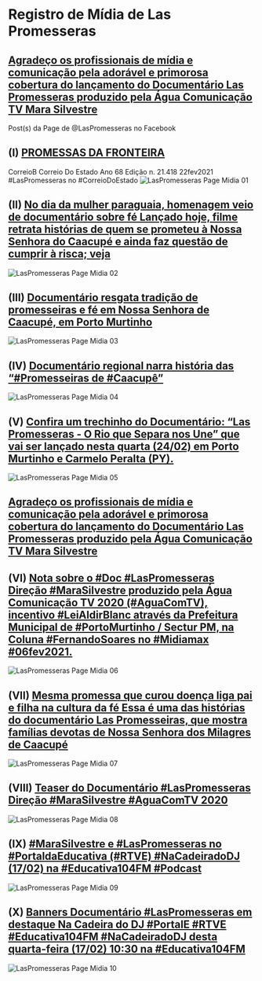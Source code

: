 # Registro de Mídia de Las Promesseras

## [Agradeço os profissionais de mídia e comunicação pela adorável e primorosa cobertura do lançamento do Documentário Las Promesseras produzido pela Água Comunicação TV Mara Silvestre](https://www.facebook.com/laspromesseras.mara.silvestre/posts/116687590426289)

Post(s) da Page de @LasPromesseras no Facebook

## (I) [PROMESSAS DA FRONTEIRA](https://www.facebook.com/LasPromesseras/posts/115181257236023)
CorreioB Correio Do Estado Ano 68 Edição n. 21.418 22fev2021 #LasPromesseras no #CorreioDoEstado
![LasPromesseras Page Midia 01](https://user-images.githubusercontent.com/79057539/109561825-0fa36300-7ab4-11eb-851e-cb0f8d83ecaa.jpg)

## (II) [No dia da mulher paraguaia, homenagem veio de documentário sobre fé  Lançado hoje, filme retrata histórias de quem se prometeu à Nossa Senhora do Caacupé e ainda faz questão de cumprir à risca; veja](https://www.facebook.com/LasPromesseras/posts/116236180463864)
![LasPromesseras Page Midia 02](https://user-images.githubusercontent.com/79057539/109561853-16ca7100-7ab4-11eb-9177-e7133c548d16.jpg)

## (III) [Documentário resgata tradição de promesseiras e fé em Nossa Senhora de Caacupé, em Porto Murtinho](https://www.facebook.com/LasPromesseras/posts/116159070471575)
![LasPromesseras Page Midia 03](https://user-images.githubusercontent.com/79057539/109561879-1cc05200-7ab4-11eb-8862-556f46e406fa.jpg)

## (IV) [Documentário regional narra história das “#Promesseiras de #Caacupê” ](https://www.facebook.com/LasPromesseras/posts/116156943805121)
![LasPromesseras Page Midia 04](https://user-images.githubusercontent.com/79057539/109561909-247ff680-7ab4-11eb-877c-76f9d8b4b356.jpg)

## (V) [Confira um trechinho do Documentário: “Las Promesseras - O Rio que Separa nos Une” que vai ser lançado nesta quarta (24/02) em Porto Murtinho e Carmelo Peralta (PY).](https://www.facebook.com/LasPromesseras/posts/116145227139626)
![LasPromesseras Page Midia 05](https://user-images.githubusercontent.com/79057539/109561936-2b0e6e00-7ab4-11eb-99a9-1757fb8e8724.jpg)

## [Agradeço os profissionais de mídia e comunicação pela adorável e primorosa cobertura do lançamento do Documentário Las Promesseras produzido pela Água Comunicação TV Mara Silvestre](https://www.facebook.com/laspromesseras.mara.silvestre/posts/116687187092996)

## (VI) [Nota sobre o #Doc #LasPromesseras Direção #MaraSilvestre produzido pela Água Comunicação TV 2020 (#AguaComTV), incentivo #LeiAldirBlanc através da Prefeitura Municipal de #PortoMurtinho / Sectur PM, na Coluna #FernandoSoares no #Midiamax #06fev2021.](https://www.facebook.com/LasPromesseras/posts/116142670473215)
![LasPromesseras Page Midia 06](https://user-images.githubusercontent.com/79057539/109561962-3366a900-7ab4-11eb-92a9-a6261c848a8a.jpg)

## (VII) [Mesma promessa que curou doença liga pai e filha na cultura da fé Essa é uma das histórias do documentário Las Promesseiras, que mostra famílias devotas de Nossa Senhora dos Milagres de Caacupé](https://www.facebook.com/LasPromesseras/posts/116141153806700)
![LasPromesseras Page Midia 07](https://user-images.githubusercontent.com/79057539/109561989-3d88a780-7ab4-11eb-9fb0-414ed7ec2c4a.jpg)

## (VIII) [Teaser do Documentário #LasPromesseras Direção #MaraSilvestre #AguaComTV 2020](https://www.facebook.com/LasPromesseras/posts/114393363981479)
![LasPromesseras Page Midia 08](https://user-images.githubusercontent.com/79057539/109562039-48dbd300-7ab4-11eb-9429-fc875cc2b3d8.jpg) 

## (IX) [#MaraSilvestre e #LasPromesseras no #PortaldaEducativa (#RTVE) #NaCadeiradoDJ  (17/02) na #Educativa104FM #Podcast](https://www.facebook.com/LasPromesseras/posts/114006350686847)
![LasPromesseras Page Midia 09](https://user-images.githubusercontent.com/79057539/109562074-52653b00-7ab4-11eb-8c20-e71c23e0f9f8.jpg)

## (X) [Banners Documentário #LasPromesseras em destaque Na Cadeira do DJ #PortalE #RTVE #Educativa104FM #NaCadeiradoDJ desta quarta-feira (17/02)  10:30 na #Educativa104FM ](https://www.facebook.com/LasPromesseras/posts/113935740693908)
![LasPromesseras Page Midia 10](https://user-images.githubusercontent.com/79057539/109562102-5d1fd000-7ab4-11eb-9d52-77c4cbb7f0db.jpg)
